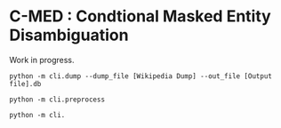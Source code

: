 # C-MED : Condtional Masked Entity Disambiguation

Work in progress.


```
python -m cli.dump --dump_file [Wikipedia Dump] --out_file [Output file].db
```


```
python -m cli.preprocess
```


```
python -m cli.
```
